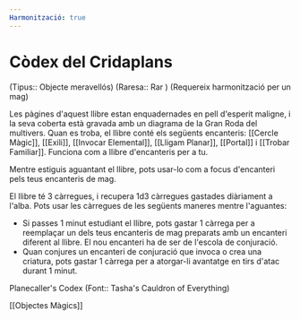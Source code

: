 ```yaml
---
Harmonització: true
---
```

# Còdex del Cridaplans

(Tipus:: Objecte meravellós) (Raresa:: Rar ) (Requereix harmonització per un mag)

Les pàgines d'aquest llibre estan enquadernades en pell d'esperit maligne, i la seva coberta està gravada amb un diagrama de la Gran Roda del multivers. Quan es troba, el llibre conté els següents encanteris: [[Cercle Màgic]], [[Exili]], [[Invocar Elemental]], [[Lligam Planar]], [[Portal]] i [[Trobar Familiar]]. Funciona com a llibre d'encanteris per a tu.

Mentre estiguis aguantant el llibre, pots usar-lo com a focus d'encanteri pels teus encanteris de mag.

El llibre té 3 càrregues, i recupera 1d3 càrregues gastades diàriament a l'alba. Pots usar les càrregues de les següents maneres mentre l'aguantes:

- Si passes 1 minut estudiant el llibre, pots gastar 1 càrrega per a reemplaçar un dels teus encanteris de mag preparats amb un encanteri diferent al llibre. El nou encanteri ha de ser de l'escola de conjuració.
- Quan conjures un encanteri de conjuració que invoca o crea una criatura, pots gastar 1 càrrega per a atorgar-li avantatge en tirs d'atac durant 1 minut.

Planecaller's Codex (Font:: Tasha's Cauldron of Everything)

[[Objectes Màgics]]